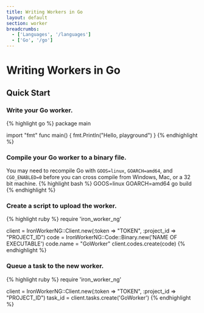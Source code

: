 ```yaml
---
title: Writing Workers in Go
layout: default
section: worker
breadcrumbs:
  - ['Languages', '/languages']
  - ['Go', '/go']
---
```


# Writing Workers in Go

## Quick Start

### Write your Go worker.

{% highlight go %}
package main

import "fmt"
func main() {
        fmt.Println("Hello, playground")
}
{% endhighlight %}

### Compile your Go worker to a binary file.

You may need to recompile Go with `GOOS=linux`, `GOARCH=amd64`, and 
`CGO_ENABLED=0` before you can cross compile from Windows, Mac, or a 32 bit 
machine.
{% highlight bash %}
GOOS=linux GOARCH=amd64 go build
{% endhighlight %}

### Create a script to upload the worker.
{% highlight ruby %}
require 'iron_worker_ng'

client = IronWorkerNG::Client.new(:token => "TOKEN", :project_id => "PROJECT_ID")
code = IronWorkerNG::Code::Binary.new('NAME OF EXECUTABLE')
code.name = "GoWorker"
client.codes.create(code)
{% endhighlight %}

### Queue a task to the new worker.
{% highlight ruby %}
require 'iron_worker_ng'

client = IronWorkerNG::Client.new(:token => "TOKEN", :project_id => "PROJECT_ID")
task_id = client.tasks.create('GoWorker')
{% endhighlight %}
